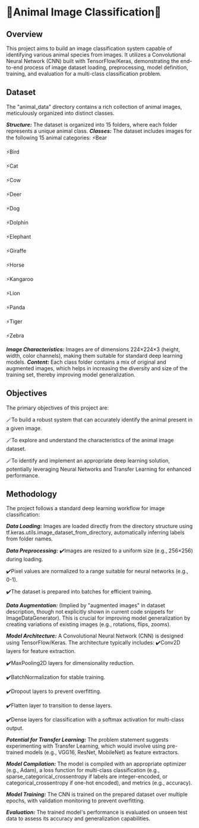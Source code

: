 # 🌟Animal Image Classification🌟

## Overview
This project aims to build an image classification system capable of identifying various animal species from images. It utilizes a Convolutional Neural Network (CNN) built with TensorFlow/Keras, demonstrating the end-to-end process of image dataset loading, preprocessing, model definition, training, and evaluation for a multi-class classification problem.

## Dataset
The "animal_data" directory contains a rich collection of animal images, meticulously organized into distinct classes.

***Structure:*** The dataset is organized into 15 folders, where each folder represents a unique animal class.
***Classes:*** The dataset includes images for the following 15 animal categories:
⚡Bear

⚡Bird

⚡Cat

⚡Cow

⚡Deer

⚡Dog

⚡Dolphin

⚡Elephant

⚡Giraffe

⚡Horse

⚡Kangaroo

⚡Lion

⚡Panda

⚡Tiger

⚡Zebra

***Image Characteristics:*** Images are of dimensions 224×224×3 (height, width, color channels), making them suitable for standard deep learning models.
***Content:*** Each class folder contains a mix of original and augmented images, which helps in increasing the diversity and size of the training set, thereby improving model generalization.

## Objectives
The primary objectives of this project are:

🪄To build a robust system that can accurately identify the animal present in a given image.

🪄To explore and understand the characteristics of the animal image dataset.

🪄To identify and implement an appropriate deep learning solution, potentially leveraging Neural Networks and Transfer Learning for enhanced performance.

## Methodology
The project follows a standard deep learning workflow for image classification:

***Data Loading:*** Images are loaded directly from the directory structure using tf.keras.utils.image_dataset_from_directory, automatically inferring labels from folder names.

***Data Preprocessing:***
✔️Images are resized to a uniform size (e.g., 256×256) during loading.

✔️Pixel values are normalized to a range suitable for neural networks (e.g., 0-1).

✔️The dataset is prepared into batches for efficient training.

***Data Augmentation:*** (Implied by "augmented images" in dataset description, though not explicitly shown in current code snippets for ImageDataGenerator). This is crucial for improving model generalization by creating variations of existing images (e.g., rotations, flips, zooms).

***Model Architecture:*** A Convolutional Neural Network (CNN) is designed using TensorFlow/Keras. The architecture typically includes:
✔️Conv2D layers for feature extraction.

✔️MaxPooling2D layers for dimensionality reduction.

✔️BatchNormalization for stable training.

✔️Dropout layers to prevent overfitting.

✔️Flatten layer to transition to dense layers.

✔️Dense layers for classification with a softmax activation for multi-class output.

***Potential for Transfer Learning:*** The problem statement suggests experimenting with Transfer Learning, which would involve using pre-trained models (e.g., VGG16, ResNet, MobileNet) as feature extractors.

***Model Compilation:*** The model is compiled with an appropriate optimizer (e.g., Adam), a loss function for multi-class classification (e.g., sparse_categorical_crossentropy if labels are integer-encoded, or categorical_crossentropy if one-hot encoded), and metrics (e.g., accuracy).

***Model Training:*** The CNN is trained on the prepared dataset over multiple epochs, with validation monitoring to prevent overfitting.

***Evaluation:*** The trained model's performance is evaluated on unseen test data to assess its accuracy and generalization capabilities.
